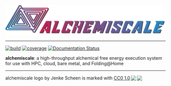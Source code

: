 ![alchemiscale](assets/logo/logo_full_horizontal_inverted.png)

---

[![build](https://github.com/openforcefield/alchemiscale/actions/workflows/ci-integration.yml/badge.svg)](https://github.com/openforcefield/alchemiscale/actions/workflows/ci-integration.yml)
[![coverage](https://codecov.io/gh/openforcefield/alchemiscale/branch/main/graph/badge.svg)](https://codecov.io/gh/openforcefield/alchemiscale)
[![Documentation Status](https://readthedocs.org/projects/alchemiscale/badge/?version=latest)](https://alchemiscale.readthedocs.io/en/latest/?badge=latest)


**alchemiscale**: a high-throughput alchemical free energy execution system for use with HPC, cloud, bare metal, and Folding@Home


---
<p xmlns:cc="http://creativecommons.org/ns#" xmlns:dct="http://purl.org/dc/terms/"><span property="dct:title">alchemiscale logo</span> by <span property="cc:attributionName">Jenke Scheen</span> is marked with <a href="http://creativecommons.org/publicdomain/zero/1.0?ref=chooser-v1" target="_blank" rel="license noopener noreferrer" style="display:inline-block;">CC0 1.0<img style="height:22px!important;margin-left:3px;vertical-align:text-bottom;" src="https://mirrors.creativecommons.org/presskit/icons/cc.svg?ref=chooser-v1"><img style="height:22px!important;margin-left:3px;vertical-align:text-bottom;" src="https://mirrors.creativecommons.org/presskit/icons/zero.svg?ref=chooser-v1"></a></p> 
